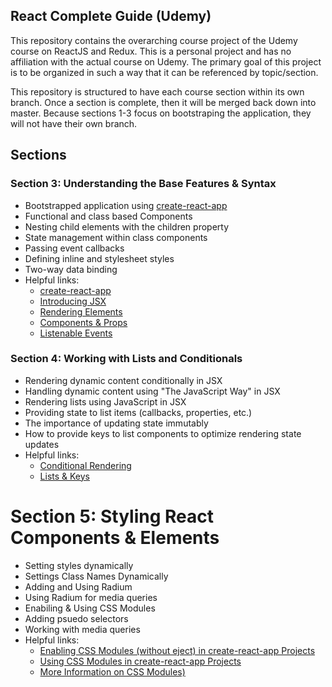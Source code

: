 ## React Complete Guide (Udemy)

This repository contains the overarching course project of the Udemy course on ReactJS and Redux.
This is a personal project and has no affiliation with the actual course on Udemy. The primary goal
of this project is to be organized in such a way that it can be referenced by topic/section.

This repository is structured to have each course section within its own branch. Once a section is 
complete, then it will be merged back down into master. Because sections 1-3 focus on
bootstraping the application, they will not have their own branch.
## Sections


### Section 3: Understanding the Base Features & Syntax

* Bootstrapped application using [create-react-app](https://github.com/facebook/create-react-app)
* Functional and class based Components
* Nesting child elements with the children property
* State management within class components
* Passing event callbacks
* Defining inline and stylesheet styles
* Two-way data binding
* Helpful links:
  * [create-react-app](https://github.com/facebookincubator/create-react-app)
  * [Introducing JSX](https://reactjs.org/docs/introducing-jsx.html)
  * [Rendering Elements](https://reactjs.org/docs/rendering-elements.html)
  * [Components & Props](https://reactjs.org/docs/components-and-props.html)
  * [Listenable Events](http://reactjs.org/docs/events.html)

### Section 4: Working with Lists and Conditionals

* Rendering dynamic content conditionally in JSX
* Handling dynamic content using "The JavaScript Way" in JSX
* Rendering lists using JavaScript in JSX
* Providing state to list items (callbacks, properties, etc.)
* The importance of updating state immutably
* How to provide keys to list components to optimize rendering state updates
* Helpful links:
  * [Conditional Rendering](https://reactjs.org/docs/conditional-rendering.html)
  * [Lists & Keys](https://reactjs.org/docs/lists-and-keys.html)

# Section 5: Styling React Components & Elements

* Setting styles dynamically
* Settings Class Names Dynamically
* Adding and Using Radium
* Using Radium for media queries
* Enabiling & Using CSS Modules
* Adding psuedo selectors
* Working with media queries
* Helpful links:
  * [Enabling CSS Modules (without eject) in create-react-app Projects](https://facebook.github.io/create-react-app/docs/adding-a-css-modules-stylesheet)
  * [Using CSS Modules in create-react-app Projects](https://medium.com/nulogy/how-to-use-css-modules-with-create-react-app-9e44bec2b5c2)
  * [More Information on CSS Modules)](https://github.com/css-modules/css-modules)



